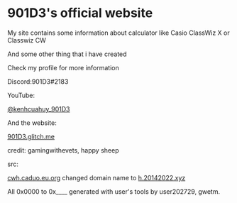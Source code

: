 # 901D3's official website

My site contains some information about calculator like Casio ClassWiz X or Classwiz CW

And some other thing that i have created

Check my profile for more information

Discord:901D3#2183

YouTube:

[@kenhcuahuy_901D3](https://youtube.com/@kenhcuahuy_901D3)

And the website:

[901D3.glitch.me](https://901D3.glitch.me)

credit:
gamingwithevets,
happy sheep

src:

[cwh.caduo.eu.org](https://cwh.caduo.eu.org) changed domain name to [h.20142022.xyz](https://h.20142022.xyz)

All 0x0000 to 0x____ generated with user's tools by user202729, gwetm.
